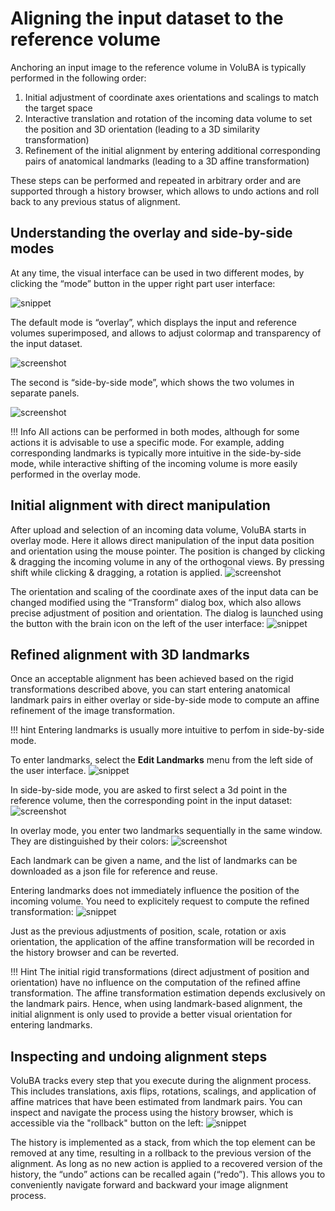 # Aligning the input dataset to the reference volume 

Anchoring an input image to the reference volume in VoluBA is typically performed in the following order:

 1. Initial adjustment of coordinate axes orientations and scalings to match the target space
 2. Interactive translation and rotation of the incoming data volume to set the position and 3D orientation (leading to a 3D similarity transformation)
 3. Refinement of the initial alignment by entering additional corresponding pairs of anatomical landmarks  (leading to a 3D affine transformation)

These steps can be performed and repeated in arbitrary order and are supported through a history browser, which allows to undo actions and roll back to any previous status of alignment. 


## Understanding the overlay and side-by-side modes

At any time, the visual interface can be used in two different modes, by clicking the “mode” button in the upper right part user interface:

![snippet](images/switchmode.png)

The default mode is “overlay”, which displays the input and reference volumes superimposed, and allows to adjust colormap and transparency of the input dataset. 

![screenshot](images/overlaymode.png)

The second is “side-by-side mode”, which shows the two volumes in separate panels. 

![screenshot](images/sidebysidemode.png)

!!! Info
	All actions can be performed in both modes, although for some actions it is advisable to use a specific mode. For example, adding corresponding landmarks is typically more intuitive in the side-by-side mode, while interactive shifting of the incoming volume is more easily performed in the overlay mode.


## Initial alignment with direct manipulation 

After upload and selection of an incoming data volume, VoluBA starts in overlay mode. 
Here it allows direct manipulation of the input data position and orientation using the mouse pointer. 
The position is changed by clicking & dragging the incoming volume in any of the orthogonal views. 
By pressing shift while clicking & dragging, a rotation is applied. 
![screenshot](images/initialalignment.png)

The orientation and scaling of the coordinate axes of the input data can be changed modified using the “Transform” dialog box,
which also allows precise adjustment of position and orientation. 
The dialog is launched using the button with the brain icon on the left of the user interface:
![snippet](images/fixscale.png)


## Refined alignment with 3D landmarks

Once an acceptable alignment has been achieved based on the rigid transformations described above, you can start entering anatomical landmark pairs in either overlay or side-by-side mode to compute an affine refinement of the image transformation.

!!! hint
    Entering landmarks is usually more intuitive to perfom in side-by-side mode.

To enter landmarks, select the **Edit Landmarks** menu from the left side of the user interface.
![snippet](images/launch_landmark_menu.png)

In side-by-side mode, you are asked to first select a 3d point in the reference volume, then the corresponding point in the input dataset:
![screenshot](images/landmarks1.png)

In overlay mode, you enter two landmarks sequentially in the same window. They are distinguished by their colors:
![screenshot](images/landmarks2.png)

Each landmark can be given a name, and the list of landmarks can be downloaded as a json file for reference and reuse. 

Entering landmarks does not immediately influence the position of the incoming volume. You need to explicitely request to compute the refined transformation:
![snippet](images/compute_transformation.png)

Just as the previous adjustments of position, scale, rotation or axis orientation, the application of the affine transformation will be recorded in the history browser and can be reverted. 

!!! Hint
	The initial rigid transformations (direct adjustment of position and orientation) have no influence on the computation of the refined affine transformation. 
	The affine transformation estimation depends exclusively on the landmark pairs. 
	Hence, when using landmark-based alignment, the initial alignment is only used to provide a better visual orientation for entering landmarks.


## Inspecting and undoing alignment steps

VoluBA tracks every step that you execute during the alignment process. 
This includes translations, axis flips, rotations, scalings, and application of affine matrices that have been estimated from landmark pairs. 
You can inspect and navigate the process using the history browser, which is accessible via the "rollback" button on the left: 
![snippet](images/undoing.png)

The history is implemented as a stack, from which the top element can be removed at any time, resulting in a rollback to the previous version of the alignment. 
As long as no new action is applied to a recovered version of the history, the “undo” actions can be recalled again (“redo”). 
This allows you to conveniently navigate forward and backward your image alignment process.

